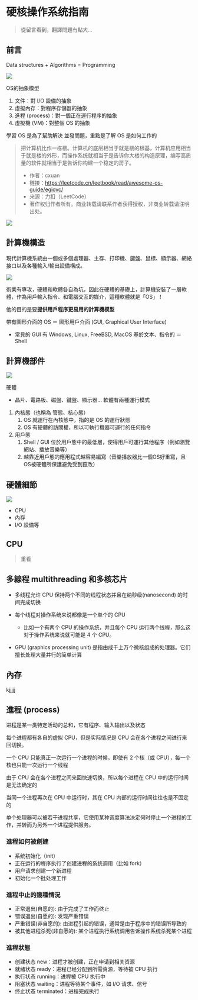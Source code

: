 # 硬核操作系统指南

> 從留言看到，翻譯問題有點大...

## 前言

Data structures + Algorithms = Programming

![](https://i.imgur.com/VRZ3Fmf.png)

OS的抽象模型
1. 文件：對 I/O 設備的抽象
2. 虛擬內存：對程序存儲器的抽象
3. 進程 (process)：對一個正在運行程序的抽象
4. 虛擬機 (VM)：對整個 OS 的抽象

學習 OS 是為了幫助解決 並發問題，重點是了解 OS 是如何工作的

> 把计算机比作一栋楼。计算机的底层相当于就是楼的根基，计算机应用相当于就是楼的外形，而操作系统就相当于是告诉你大楼的构造原理，编写高质量的软件就相当于是告诉你构建一个稳定的房子。
> 
> - 作者：cxuan
> - 链接：https://leetcode.cn/leetbook/read/awesome-os-guide/egiovc/
> - 来源：力扣（LeetCode）
> - 著作权归作者所有。商业转载请联系作者获得授权，非商业转载请注明出处。

![](https://i.imgur.com/0qrqjz5.png)

## 計算機構造

現代計算機系統由一個或多個處理器、主存、打印機、鍵盤、鼠標、顯示器、網絡接口以及各種輸入/輸出設備構成。

![](https://i.imgur.com/dfJGo43.png)

術業有專攻，硬體和軟體各自為坑，因此在硬體的基礎上，計算機安裝了一層軟體，作為用戶輸入指令、和電腦交互的媒介，這種軟體就是「OS」！

他的目的是要**提供用戶程序更易用的計算機模型**

帶有圖形介面的 OS ＝ 圖形用戶介面 (GUI, Graphical User Interface)
- 常見的 GUI 有 Windows, Linux, FreeBSD, MacOS 
基於文本、指令的 ＝ Shell

## 計算機部件

![](https://i.imgur.com/pztF86f.png)

硬體
- 晶片、電路板、磁盤、鍵盤、顯示器...
軟體有兩種運行模式
1. 內核態（也稱為 管態、核心態）
   1. OS 就運行在內核態中，指的是 OS 的運行狀態
   2. OS 有硬體的訪問權，所以可執行機器可運行的任何指令
2. 用戶態
   1. Shell / GUI 位於用戶態中的最低層，使得用戶可運行其他程序（例如瀏覽網站、播放音樂等）
   2. 越靠近用戶態的應用程式越容易編寫（音樂播放器比一個OS好重寫，且OS被硬體所保護避免受到竄改）

## 硬體細節

![](https://i.imgur.com/kk5wlFc.png)

- CPU
- 內存
- I/O 設備等


## CPU

> 重看


## 多線程 multithreading 和多核芯片
- 多线程允许 CPU 保持两个不同的线程状态并且在纳秒级(nanosecond) 的时间完成切换

- 每个线程对操作系统来说都像是一个单个的 CPU
  - 比如一个有两个 CPU 的操作系统，并且每个 CPU 运行两个线程，那么这对于操作系统来说就可能是 4 个 CPU。

- GPU (graphics processing unit) 是指由成千上万个微核组成的处理器。它们擅长处理大量并行的简单计算


## 內存
kjjjjj

## 進程 (process)
进程是某一类特定活动的总和，它有程序、输入输出以及状态

每个进程都有各自的虚拟 CPU，但是实际情况是 CPU 会在各个进程之间进行来回切换。

一个 CPU 只能真正一次运行一个进程的时候，即使有 2 个核（或 CPU），每一个核也只能一次运行一个线程

由于 CPU 会在各个进程之间来回快速切换，所以每个进程在 CPU 中的运行时间是无法确定的

当同一个进程再次在 CPU 中运行时，其在 CPU 内部的运行时间往往也是不固定的

单个处理器可以被若干进程共享，它使用某种调度算法决定何时停止一个进程的工作，并转而为另外一个进程提供服务。

### 進程如何被創建

- 系统初始化（init）
- 正在运行的程序执行了创建进程的系统调用（比如 fork）
- 用户请求创建一个新进程
- 初始化一个批处理工作

### 進程中止的幾種情況

- 正常退出(自愿的): 由于完成了工作而终止
- 错误退出(自愿的): 发现严重错误
- 严重错误(非自愿的): 由进程引起的错误，通常是由于程序中的错误所导致的
- 被其他进程杀死(非自愿的): 某个进程执行系统调用告诉操作系统杀死某个进程


### 進程狀態

- 创建状态 new：进程才被创建，正在申请到相关资源
- 就绪状态 ready：进程已经分配到所需资源，等待被 CPU 执行
- 执行状态 running：进程被 CPU 执行中
- 阻塞状态 waiting：进程等待某个事件，如 I/O 请求、信号
- 终止状态 terminated：进程完成执行

